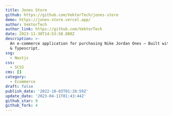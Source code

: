 ```yaml
---
title: Jones Store
github: https://github.com/VektorTech/jones-store
demo: https://jones-store.vercel.app/
author: VektorTech
author_link: https://github.com/VektorTech
date: 2023-11-30T14:53:58.880Z
description: >-
  An e-commerce application for purchasing Nike Jordan Ones — Built with Next.js
  & Typescript.
ssg:
  - Nextjs
css:
  - SCSS
cms: []
category:
  - Ecommerce
draft: false
publish_date: '2022-10-03T01:28:59Z'
update_date: '2023-04-11T01:43:44Z'
github_star: 9
github_fork: 4
---
```

